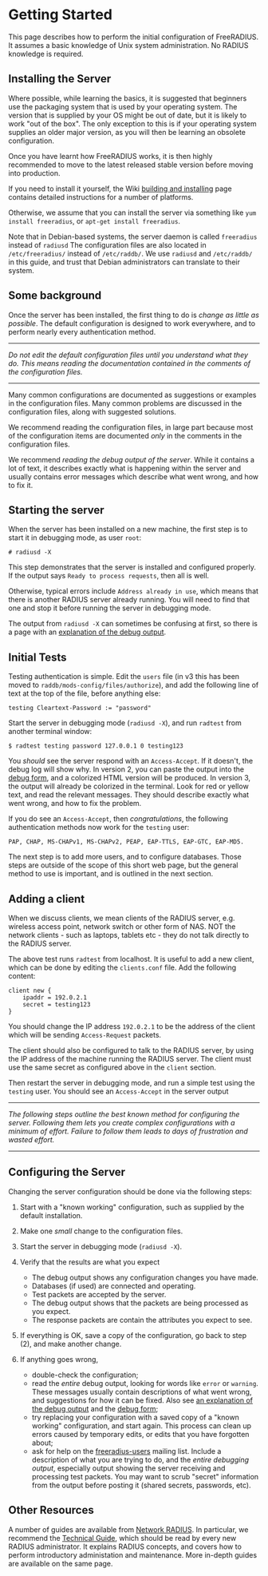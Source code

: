 # Getting Started

This page describes how to perform the initial configuration of
FreeRADIUS. It assumes a basic knowledge of Unix system administration.
No RADIUS knowledge is required.

## Installing the Server

Where possible, while learning the basics, it is suggested that
beginners use the packaging system that is used by your operating
system. The version that is supplied by your OS might be out of
date, but it is likely to work "out of the box". The only
exception to this is if your operating system supplies an older
major version, as you will then be learning an obsolete
configuration.

Once you have learnt how FreeRADIUS works, it is then highly
recommended to move to the latest released stable version before
moving into production.

If you need to install it yourself, the Wiki
[building and installing](http://wiki.freeradius.org/building/Home)
page contains detailed instructions for a number of platforms.

Otherwise, we assume that you can install the server via something like
`yum install freeradius`, or `apt-get install freeradius`.

Note that in Debian-based systems, the server daemon is called
`freeradius` instead of `radiusd` The configuration files are also
located in `/etc/freeradius/` instead of `/etc/raddb/`. We use
`radiusd` and `/etc/raddb/` in this guide, and trust that Debian
administrators can translate to their system.

## Some background

Once the server has been installed, the first thing to do is *change as
little as possible*. The default configuration is designed to work
everywhere, and to perform nearly every authentication method.

------------------------------------------------------------------------

*Do not edit the default configuration files until you understand what
they do. This means reading the documentation contained in the comments
of the configuration files.*

------------------------------------------------------------------------

Many common configurations are documented as suggestions or examples in
the configuration files. Many common problems are discussed in the
configuration files, along with suggested solutions.

We recommend reading the configuration files, in large part because most
of the configuration items are documented *only* in the comments in the
configuration files.

We recommend *reading the debug output of the server*. While it contains
a lot of text, it describes exactly what is happening within the server
and usually contains error messages which describe what went wrong, and
how to fix it.

## Starting the server

When the server has been installed on a new machine, the first step is
to start it in debugging mode, as user `root`:

    # radiusd -X

This step demonstrates that the server is installed and configured
properly. If the output says `Ready to process requests`, then all is
well.

Otherwise, typical errors include `Address already in use`, which means
that there is another RADIUS server already running. You will need to
find that one and stop it before running the server in debugging mode.

The output from `radiusd -X` can sometimes be confusing at first,
so there is a page with an [explanation of the debug output](/radiusd-X).


## Initial Tests

Testing authentication is simple. Edit the `users` file (in v3 this has
been moved to `raddb/mods-config/files/authorize`), and add the
following line of text at the top of the file, before anything else:

    testing Cleartext-Password := "password"

Start the server in debugging mode (`radiusd -X`), and run `radtest`
from another terminal window:

    $ radtest testing password 127.0.0.1 0 testing123

You *should* see the server respond with an `Access-Accept`. If it
doesn't, the debug log will show why. In version 2, you can paste the
output into the [debug form](http://networkradius.com/freeradius-debugging/),
and a colorized HTML version will be produced. In version 3, the
output will already be colorized in the terminal. Look for red or
yellow text, and read the relevant messages. They should describe
exactly what went wrong, and how to fix the problem.

If you do see an `Access-Accept`, then *congratulations*, the following
authentication methods now work for the `testing` user:

    PAP, CHAP, MS-CHAPv1, MS-CHAPv2, PEAP, EAP-TTLS, EAP-GTC, EAP-MD5.

The next step is to add more users, and to configure databases. Those
steps are outside of the scope of this short web page, but the general
method to use is important, and is outlined in the next section.

## Adding a client

When we discuss clients, we mean clients of the RADIUS server, e.g.
wireless access point, network switch or other form of NAS. NOT the
network clients - such as laptops, tablets etc - they do not talk
directly to the RADIUS server.

The above test runs `radtest` from localhost. It is useful to add a new
client, which can be done by editing the `clients.conf` file. Add the
following content:

    client new {
        ipaddr = 192.0.2.1
        secret = testing123
    }

You should change the IP address `192.0.2.1` to be the address of the
client which will be sending `Access-Request` packets.

The client should also be configured to talk to the RADIUS server, by
using the IP address of the machine running the RADIUS server. The
client must use the same secret as configured above in the `client`
section.

Then restart the server in debugging mode, and run a simple test using
the `testing` user. You should see an `Access-Accept` in the server
output

------------------------------------------------------------------------

*The following steps outline the best known method for configuring the
server. Following them lets you create complex configurations with a
minimum of effort. Failure to follow them leads to days of frustration
and wasted effort.*

------------------------------------------------------------------------

## Configuring the Server

Changing the server configuration should be done via the following
steps:

1.  Start with a "known working" configuration, such as supplied by the
    default installation.
2.  Make one *small* change to the configuration files.
3.  Start the server in debugging mode (`radiusd -X`).
4.  Verify that the results are what you expect
    -   The debug output shows any configuration changes you have made.
    -   Databases (if used) are connected and operating.
    -   Test packets are accepted by the server.
    -   The debug output shows that the packets are being processed as
        you expect.
    -   The response packets are contain the attributes you expect
        to see.

5.  If everything is OK, save a copy of the configuration, go back to
    step (2), and make another change.
6.  If anything goes wrong,
    -   double-check the configuration;
    -   read the *entire* debug output, looking for words like `error`
        or `warning`. These messages usually contain descriptions of
        what went wrong, and suggestions for how it can be fixed.
        Also see [an explanation of the debug output](/radiusd-X) and
        the [debug form](http://networkradius.com/freeradius-debugging/);
    -   try replacing your configuration with a saved copy of a "known
        working" configuration, and start again. This process can clean
        up errors caused by temporary edits, or edits that you have
        forgotten about;
    -   ask for help on the
        [freeradius-users](http://freeradius.org/support/) mailing
        list. Include a description of what you are trying to do, and
        the *entire debugging output*, especially output showing the
        server receiving and processing test packets. You may want to
        scrub "secret" information from the output before posting it
        (shared secrets, passwords, etc).

## Other Resources

A number of guides are available from [Network
RADIUS](http://networkradius.com/doc.html). In particular, we recommend
the [Technical
Guide](http://networkradius.com/doc/FreeRADIUS%20Technical%20Guide.pdf),
which should be read by every new RADIUS administrator. It explains
RADIUS concepts, and covers how to perform introductory administation
and maintenance. More in-depth guides are available on the same page.

